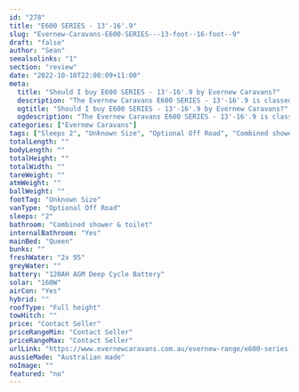 ```yaml
---
id: "278"
title: "E600 SERIES - 13'-16'.9"
slug: "Evernew-Caravans-E600-SERIES---13-foot--16-foot--9"
draft: "false"
author: "Sean"
seealsolinks: "1"
section: "review"
date: "2022-10-10T22:00:09+11:00"
meta:
  title: "Should I buy E600 SERIES - 13'-16'.9 by Evernew Caravans?"
  description: "The Evernew Caravans E600 SERIES - 13'-16'.9 is classed as Optional Off Road, and sleeps 2 people. It is Australian made and comes in at Unknown Size. It generally has Combined shower & toilet."
  ogtitle: "Should I buy E600 SERIES - 13'-16'.9 by Evernew Caravans?"
  ogdescription: "The Evernew Caravans E600 SERIES - 13'-16'.9 is classed as Optional Off Road, and sleeps 2 people. It is Australian made and comes in at Unknown Size. It generally has Combined shower & toilet."
categories: ["Evernew Caravans"]
tags: ["Sleeps 2", "Unknown Size", "Optional Off Road", "Combined shower & toilet", "Full height", "Price Unknown", "Australian made"]
totalLength: ""
bodyLength: ""
totalHeight: ""
totalWidth: ""
tareWeight: ""
atmWeight: ""
ballWeight: ""
footTag: "Unknown Size"
vanType: "Optional Off Road"
sleeps: "2"
bathroom: "Combined shower & toilet"
internalBathroom: "Yes"
mainBed: "Queen"
bunks: ""
freshWater: "2x 95"
greyWater: ""
battery: "120AH AGM Deep Cycle Battery"
solar: "160W"
airCon: "Yes"
hybrid: ""
roofType: "Full height"
towHitch: ""
price: "Contact Seller"
priceRangeMin: "Contact Seller"
priceRangeMax: "Contact Seller"
urlLink: "https://www.evernewcaravans.com.au/evernew-range/e600-series-13-16-9"
aussieMade: "Australian made"
noImage: ""
featured: "no"
---
```

